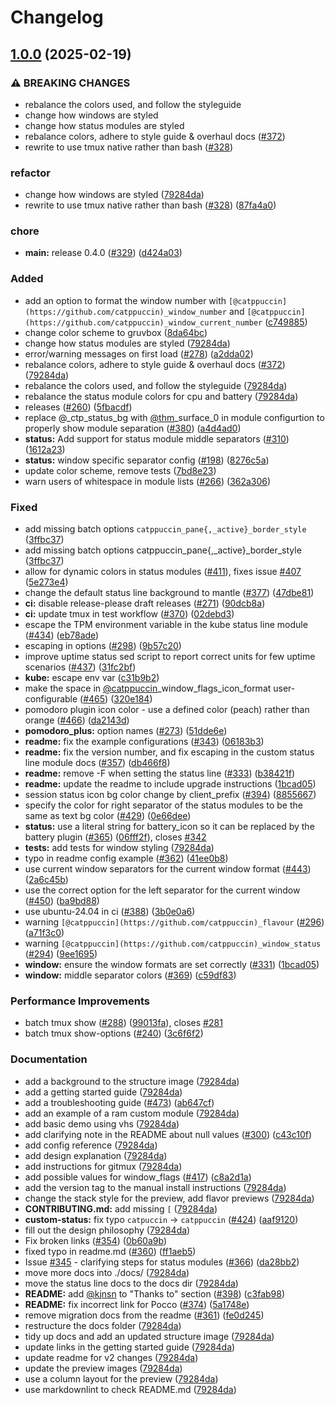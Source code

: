 # Changelog

## [1.0.0](https://github.com/filipcujanovic/tmux-gruvbox/compare/v2.1.2...v1.0.0) (2025-02-19)


### ⚠ BREAKING CHANGES

* rebalance the colors used, and follow the styleguide
* change how windows are styled
* change how status modules are styled
* rebalance colors, adhere to style guide & overhaul docs ([#372](https://github.com/filipcujanovic/tmux-gruvbox/issues/372))
* rewrite to use tmux native rather than bash ([#328](https://github.com/filipcujanovic/tmux-gruvbox/issues/328))

### refactor

* change how windows are styled ([79284da](https://github.com/filipcujanovic/tmux-gruvbox/commit/79284da665bf5d39d304e23df4165c8ac37f9b7a))
* rewrite to use tmux native rather than bash ([#328](https://github.com/filipcujanovic/tmux-gruvbox/issues/328)) ([87fa4a0](https://github.com/filipcujanovic/tmux-gruvbox/commit/87fa4a08c5a7fdbef3130f05a8b12f0ca26d4a46))


### chore

* **main:** release 0.4.0 ([#329](https://github.com/filipcujanovic/tmux-gruvbox/issues/329)) ([d424a03](https://github.com/filipcujanovic/tmux-gruvbox/commit/d424a03a4be721638a149a3e8422915a0133279a))


### Added

* add an option to format the window number with `[@catppuccin](https://github.com/catppuccin)_window_number` and `[@catppuccin](https://github.com/catppuccin)_window_current_number` ([c749885](https://github.com/filipcujanovic/tmux-gruvbox/commit/c74988511a462bdf07c5fc9ce88157b93a4ed185))
* change color scheme to gruvbox ([8da64bc](https://github.com/filipcujanovic/tmux-gruvbox/commit/8da64bcf5bfea9a55d2c6728f50282fc50c2bc7a))
* change how status modules are styled ([79284da](https://github.com/filipcujanovic/tmux-gruvbox/commit/79284da665bf5d39d304e23df4165c8ac37f9b7a))
* error/warning messages on first load ([#278](https://github.com/filipcujanovic/tmux-gruvbox/issues/278)) ([a2dda02](https://github.com/filipcujanovic/tmux-gruvbox/commit/a2dda02b43194aec5deddf2890c28c76b4c11ed4))
* rebalance colors, adhere to style guide & overhaul docs ([#372](https://github.com/filipcujanovic/tmux-gruvbox/issues/372)) ([79284da](https://github.com/filipcujanovic/tmux-gruvbox/commit/79284da665bf5d39d304e23df4165c8ac37f9b7a))
* rebalance the colors used, and follow the styleguide ([79284da](https://github.com/filipcujanovic/tmux-gruvbox/commit/79284da665bf5d39d304e23df4165c8ac37f9b7a))
* rebalance the status module colors for cpu and battery ([79284da](https://github.com/filipcujanovic/tmux-gruvbox/commit/79284da665bf5d39d304e23df4165c8ac37f9b7a))
* releases ([#260](https://github.com/filipcujanovic/tmux-gruvbox/issues/260)) ([5fbacdf](https://github.com/filipcujanovic/tmux-gruvbox/commit/5fbacdf3559cf4496eef02aead087b3bb715e570))
* replace @_ctp_status_bg with [@thm](https://github.com/thm)_surface_0 in module configurtion to properly show module separation ([#380](https://github.com/filipcujanovic/tmux-gruvbox/issues/380)) ([a4d4ad0](https://github.com/filipcujanovic/tmux-gruvbox/commit/a4d4ad09cc8b5c9338cbd4510450d0ae997a7710))
* **status:** Add support for status module middle separators ([#310](https://github.com/filipcujanovic/tmux-gruvbox/issues/310)) ([1612a23](https://github.com/filipcujanovic/tmux-gruvbox/commit/1612a23174a6771ac466312eb156f83b8b89d907))
* **status:** window specific separator config ([#198](https://github.com/filipcujanovic/tmux-gruvbox/issues/198)) ([8276c5a](https://github.com/filipcujanovic/tmux-gruvbox/commit/8276c5a5e33dbbbae3d370db2f6129e20b402f8a))
* update color scheme, remove tests ([7bd8e23](https://github.com/filipcujanovic/tmux-gruvbox/commit/7bd8e235abbc3391cb36ca7f21721a89e852c095))
* warn users of whitespace in module lists ([#266](https://github.com/filipcujanovic/tmux-gruvbox/issues/266)) ([362a306](https://github.com/filipcujanovic/tmux-gruvbox/commit/362a306db71794f04d0995fc058bcaa094d1af70))


### Fixed

* add missing batch options `catppuccin_pane{,_active}_border_style` ([3ffbc37](https://github.com/filipcujanovic/tmux-gruvbox/commit/3ffbc3700b4c1c3e2c4d015c5a51ccef555dabaf))
* add missing batch options catppuccin_pane{,_active}_border_style ([3ffbc37](https://github.com/filipcujanovic/tmux-gruvbox/commit/3ffbc3700b4c1c3e2c4d015c5a51ccef555dabaf))
* allow for dynamic colors in status modules ([#411](https://github.com/filipcujanovic/tmux-gruvbox/issues/411)), fixes issue [#407](https://github.com/filipcujanovic/tmux-gruvbox/issues/407) ([5e273e4](https://github.com/filipcujanovic/tmux-gruvbox/commit/5e273e41dd3188a1a0e795b120623c95de491445))
* change the default status line background to mantle ([#377](https://github.com/filipcujanovic/tmux-gruvbox/issues/377)) ([47dbe81](https://github.com/filipcujanovic/tmux-gruvbox/commit/47dbe818e3ad7a008ccbd3e5d69a29a4509f7d07))
* **ci:** disable release-please draft releases ([#271](https://github.com/filipcujanovic/tmux-gruvbox/issues/271)) ([90dcb8a](https://github.com/filipcujanovic/tmux-gruvbox/commit/90dcb8ada9e92aefa1e42942f5bc52ce52282d9a))
* **ci:** update tmux in test workflow ([#370](https://github.com/filipcujanovic/tmux-gruvbox/issues/370)) ([02debd3](https://github.com/filipcujanovic/tmux-gruvbox/commit/02debd396802af9fe4b41601739e48ef38217533))
* escape the TPM environment variable in the kube status line module ([#434](https://github.com/filipcujanovic/tmux-gruvbox/issues/434)) ([eb78ade](https://github.com/filipcujanovic/tmux-gruvbox/commit/eb78ade9dc1f6cd8ba654572f51ddcae3c6e7fd7))
* escaping in options ([#298](https://github.com/filipcujanovic/tmux-gruvbox/issues/298)) ([9b57c20](https://github.com/filipcujanovic/tmux-gruvbox/commit/9b57c2002081fff8af16b878f1369d46788c0409))
* improve uptime status sed script to report correct units for few uptime scenarios ([#437](https://github.com/filipcujanovic/tmux-gruvbox/issues/437)) ([31fc2bf](https://github.com/filipcujanovic/tmux-gruvbox/commit/31fc2bfb1123681dc06da613b944b85f81e4babd))
* **kube:** escape env var ([c31b9b2](https://github.com/filipcujanovic/tmux-gruvbox/commit/c31b9b2c6c7c50abbebd02b80c4fd32b2782a011))
* make the space in [@catppuccin](https://github.com/catppuccin)_window_flags_icon_format user-configurable ([#465](https://github.com/filipcujanovic/tmux-gruvbox/issues/465)) ([320e184](https://github.com/filipcujanovic/tmux-gruvbox/commit/320e184a31d0825cb4f4af550492cbdff2fc3ffc))
* pomodoro plugin icon color - use a defined color (peach) rather than orange ([#466](https://github.com/filipcujanovic/tmux-gruvbox/issues/466)) ([da2143d](https://github.com/filipcujanovic/tmux-gruvbox/commit/da2143d2a6baf7951eda302678a57a171a78d78a))
* **pomodoro_plus:** option names ([#273](https://github.com/filipcujanovic/tmux-gruvbox/issues/273)) ([51dde6e](https://github.com/filipcujanovic/tmux-gruvbox/commit/51dde6e8d4d3d8da97d915b01594a08aa4ac0cca))
* **readme:** fix the example configurations ([#343](https://github.com/filipcujanovic/tmux-gruvbox/issues/343)) ([06183b3](https://github.com/filipcujanovic/tmux-gruvbox/commit/06183b31216b4ed917760b3d59565e242eee6a64))
* **readme:** fix the version number, and fix escaping in the custom status line module docs ([#357](https://github.com/filipcujanovic/tmux-gruvbox/issues/357)) ([db466f8](https://github.com/filipcujanovic/tmux-gruvbox/commit/db466f8c2dbcfdd84e501ee8274bdfdcf049d65d))
* **readme:** remove -F when setting the status line ([#333](https://github.com/filipcujanovic/tmux-gruvbox/issues/333)) ([b38421f](https://github.com/filipcujanovic/tmux-gruvbox/commit/b38421fa15d8dfafecaf6f438115cfe3c1259bf0))
* **readme:** update the readme to include upgrade instructions ([1bcad05](https://github.com/filipcujanovic/tmux-gruvbox/commit/1bcad05f206fb4bb9706403da24b97d2cdb64bad))
* session status icon bg color change by client_prefix ([#394](https://github.com/filipcujanovic/tmux-gruvbox/issues/394)) ([8855667](https://github.com/filipcujanovic/tmux-gruvbox/commit/885566714315915547516de5c2f1b660f8e524c2))
* specify the color for right separator of the status modules to be the same as text bg color ([#429](https://github.com/filipcujanovic/tmux-gruvbox/issues/429)) ([0e66dee](https://github.com/filipcujanovic/tmux-gruvbox/commit/0e66dee11ee396824668d4db863f1873e9e9243f))
* **status:** use a literal string for battery_icon so it can be replaced by the battery plugin ([#365](https://github.com/filipcujanovic/tmux-gruvbox/issues/365)) ([06fff2f](https://github.com/filipcujanovic/tmux-gruvbox/commit/06fff2f40ec4a5cd2c9e064bc7fde22130ecd4bb)), closes [#342](https://github.com/filipcujanovic/tmux-gruvbox/issues/342)
* **tests:** add tests for window styling ([79284da](https://github.com/filipcujanovic/tmux-gruvbox/commit/79284da665bf5d39d304e23df4165c8ac37f9b7a))
* typo in readme config example ([#362](https://github.com/filipcujanovic/tmux-gruvbox/issues/362)) ([41ee0b8](https://github.com/filipcujanovic/tmux-gruvbox/commit/41ee0b89acb3f4afe531209558d6b8e4d7d4ae1a))
* use current window separators for the current window format ([#443](https://github.com/filipcujanovic/tmux-gruvbox/issues/443)) ([2a6c45b](https://github.com/filipcujanovic/tmux-gruvbox/commit/2a6c45b7c0da1594de1105d6cef15e3e68981113))
* use the correct option for the left separator for the current window ([#450](https://github.com/filipcujanovic/tmux-gruvbox/issues/450)) ([ba9bd88](https://github.com/filipcujanovic/tmux-gruvbox/commit/ba9bd88c98c81f25060f051ed983e40f82fdd3ba))
* use ubuntu-24.04 in ci ([#388](https://github.com/filipcujanovic/tmux-gruvbox/issues/388)) ([3b0e0a6](https://github.com/filipcujanovic/tmux-gruvbox/commit/3b0e0a6f0741bf09149f23620516decd7b5f5ba5))
* warning `[@catppuccin](https://github.com/catppuccin)_flavour` ([#296](https://github.com/filipcujanovic/tmux-gruvbox/issues/296)) ([a71f3c0](https://github.com/filipcujanovic/tmux-gruvbox/commit/a71f3c039bed8a7c49fc390a50befec5db2c4af9))
* warning `[@catppuccin](https://github.com/catppuccin)_window_status` ([#294](https://github.com/filipcujanovic/tmux-gruvbox/issues/294)) ([9ee1695](https://github.com/filipcujanovic/tmux-gruvbox/commit/9ee1695d757c16e2f236858b8d3f88be9fb666fa))
* **window:** ensure the window formats are set correctly ([#331](https://github.com/filipcujanovic/tmux-gruvbox/issues/331)) ([1bcad05](https://github.com/filipcujanovic/tmux-gruvbox/commit/1bcad05f206fb4bb9706403da24b97d2cdb64bad))
* **window:** middle separator colors ([#369](https://github.com/filipcujanovic/tmux-gruvbox/issues/369)) ([c59df83](https://github.com/filipcujanovic/tmux-gruvbox/commit/c59df83d68e64feb8d015c2eb3f8b90febc95a53))


### Performance Improvements

* batch tmux show ([#288](https://github.com/filipcujanovic/tmux-gruvbox/issues/288)) ([99013fa](https://github.com/filipcujanovic/tmux-gruvbox/commit/99013fafe6a98416079b3b84751f2eb540e17c79)), closes [#281](https://github.com/filipcujanovic/tmux-gruvbox/issues/281)
* batch tmux show-options ([#240](https://github.com/filipcujanovic/tmux-gruvbox/issues/240)) ([3c6f6f2](https://github.com/filipcujanovic/tmux-gruvbox/commit/3c6f6f282b3bb17554dc2b4b80760b6507acfd65))


### Documentation

* add a background to the structure image ([79284da](https://github.com/filipcujanovic/tmux-gruvbox/commit/79284da665bf5d39d304e23df4165c8ac37f9b7a))
* add a getting started guide ([79284da](https://github.com/filipcujanovic/tmux-gruvbox/commit/79284da665bf5d39d304e23df4165c8ac37f9b7a))
* add a troubleshooting guide ([#473](https://github.com/filipcujanovic/tmux-gruvbox/issues/473)) ([ab647cf](https://github.com/filipcujanovic/tmux-gruvbox/commit/ab647cf91501cebbd3f967da2b488a5f87614e6b))
* add an example of a ram custom module ([79284da](https://github.com/filipcujanovic/tmux-gruvbox/commit/79284da665bf5d39d304e23df4165c8ac37f9b7a))
* add basic demo using vhs ([79284da](https://github.com/filipcujanovic/tmux-gruvbox/commit/79284da665bf5d39d304e23df4165c8ac37f9b7a))
* add clarifying note in the README about null values ([#300](https://github.com/filipcujanovic/tmux-gruvbox/issues/300)) ([c43c10f](https://github.com/filipcujanovic/tmux-gruvbox/commit/c43c10fe94862410e5c82e8ef8f21d9776faf351))
* add config reference ([79284da](https://github.com/filipcujanovic/tmux-gruvbox/commit/79284da665bf5d39d304e23df4165c8ac37f9b7a))
* add design explanation ([79284da](https://github.com/filipcujanovic/tmux-gruvbox/commit/79284da665bf5d39d304e23df4165c8ac37f9b7a))
* add instructions for gitmux ([79284da](https://github.com/filipcujanovic/tmux-gruvbox/commit/79284da665bf5d39d304e23df4165c8ac37f9b7a))
* add possible values for window_flags ([#417](https://github.com/filipcujanovic/tmux-gruvbox/issues/417)) ([c8a2d1a](https://github.com/filipcujanovic/tmux-gruvbox/commit/c8a2d1ae9649aa904960bef1516ea2ff9a3e6ad0))
* add the version tag to the manual install instructions ([79284da](https://github.com/filipcujanovic/tmux-gruvbox/commit/79284da665bf5d39d304e23df4165c8ac37f9b7a))
* change the stack style for the preview, add flavor previews ([79284da](https://github.com/filipcujanovic/tmux-gruvbox/commit/79284da665bf5d39d304e23df4165c8ac37f9b7a))
* **CONTRIBUTING.md:** add missing `[` ([79284da](https://github.com/filipcujanovic/tmux-gruvbox/commit/79284da665bf5d39d304e23df4165c8ac37f9b7a))
* **custom-status:** fix typo `catpuccin` -&gt; `catppuccin` ([#424](https://github.com/filipcujanovic/tmux-gruvbox/issues/424)) ([aaf9120](https://github.com/filipcujanovic/tmux-gruvbox/commit/aaf9120f769a34e5491b3ee7f885c8c347f2f663))
* fill out the design philosophy ([79284da](https://github.com/filipcujanovic/tmux-gruvbox/commit/79284da665bf5d39d304e23df4165c8ac37f9b7a))
* Fix broken links ([#354](https://github.com/filipcujanovic/tmux-gruvbox/issues/354)) ([0b60a9b](https://github.com/filipcujanovic/tmux-gruvbox/commit/0b60a9bcc5c199166aba9a0cd15daaa2bfcb531e))
* fixed typo in readme.md ([#360](https://github.com/filipcujanovic/tmux-gruvbox/issues/360)) ([ff1aeb5](https://github.com/filipcujanovic/tmux-gruvbox/commit/ff1aeb5a77f3884fde286c191b0c0fa319400eda))
* Issue [#345](https://github.com/filipcujanovic/tmux-gruvbox/issues/345) - clarifying steps for status modules ([#366](https://github.com/filipcujanovic/tmux-gruvbox/issues/366)) ([da28bb2](https://github.com/filipcujanovic/tmux-gruvbox/commit/da28bb28902a970208cbe3453a68b1d6bc2b6d36))
* move more docs into ./docs/ ([79284da](https://github.com/filipcujanovic/tmux-gruvbox/commit/79284da665bf5d39d304e23df4165c8ac37f9b7a))
* move the status line docs to the docs dir ([79284da](https://github.com/filipcujanovic/tmux-gruvbox/commit/79284da665bf5d39d304e23df4165c8ac37f9b7a))
* **README:** add [@kjnsn](https://github.com/kjnsn) to "Thanks to" section ([#398](https://github.com/filipcujanovic/tmux-gruvbox/issues/398)) ([c3fab98](https://github.com/filipcujanovic/tmux-gruvbox/commit/c3fab98ab4248a2a78c8193ad48f0991b7bfa1e3))
* **README:** fix incorrect link for Pocco ([#374](https://github.com/filipcujanovic/tmux-gruvbox/issues/374)) ([5a1748e](https://github.com/filipcujanovic/tmux-gruvbox/commit/5a1748ebc63db8d69b266a023a5f03ac35e7b256))
* remove migration docs from the readme ([#361](https://github.com/filipcujanovic/tmux-gruvbox/issues/361)) ([fe0d245](https://github.com/filipcujanovic/tmux-gruvbox/commit/fe0d245e1c971789d87ab80f492a20709af91c91))
* restructure the docs folder ([79284da](https://github.com/filipcujanovic/tmux-gruvbox/commit/79284da665bf5d39d304e23df4165c8ac37f9b7a))
* tidy up docs and add an updated structure image ([79284da](https://github.com/filipcujanovic/tmux-gruvbox/commit/79284da665bf5d39d304e23df4165c8ac37f9b7a))
* update links in the getting started guide ([79284da](https://github.com/filipcujanovic/tmux-gruvbox/commit/79284da665bf5d39d304e23df4165c8ac37f9b7a))
* update readme for v2 changes ([79284da](https://github.com/filipcujanovic/tmux-gruvbox/commit/79284da665bf5d39d304e23df4165c8ac37f9b7a))
* update the preview images ([79284da](https://github.com/filipcujanovic/tmux-gruvbox/commit/79284da665bf5d39d304e23df4165c8ac37f9b7a))
* use a column layout for the preview ([79284da](https://github.com/filipcujanovic/tmux-gruvbox/commit/79284da665bf5d39d304e23df4165c8ac37f9b7a))
* use markdownlint to check README.md ([79284da](https://github.com/filipcujanovic/tmux-gruvbox/commit/79284da665bf5d39d304e23df4165c8ac37f9b7a))
